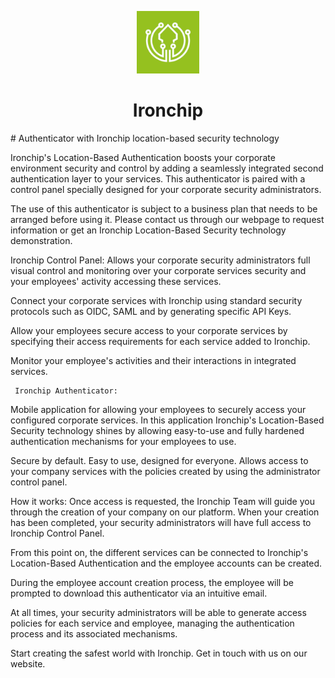 <p align="center">
  <img alt="Logon showcase gif" src="/assets/icon.png" width="100"/>
</p>
<h1 align="center">Ironchip</h1>
# Authenticator with Ironchip location-based security technology

Ironchip's Location-Based Authentication boosts your corporate environment security and control by adding a seamlessly integrated second authentication layer to your services. This authenticator is paired with a control panel specially designed for your corporate security administrators.

The use of this authenticator is subject to a business plan that needs to be arranged before using it. Please contact us through our webpage to request information or get an Ironchip Location-Based Security technology demonstration.

 Ironchip Control Panel:
Allows your corporate security administrators full visual control and monitoring over your corporate services security and your employees' activity accessing these services. 

Connect your corporate services with Ironchip using standard security protocols such as OIDC, SAML and by generating specific API Keys.

Allow your employees secure access to your corporate services by specifying their access requirements for each service added to Ironchip.

Monitor your employee's activities and their interactions in integrated services. 

     Ironchip Authenticator:

Mobile application for allowing your employees to securely access your configured corporate services. In this application Ironchip's Location-Based Security technology shines by allowing easy-to-use and fully hardened authentication mechanisms for your employees to use.

   Secure by default.
   Easy to use, designed for everyone.
   Allows access to your company services with the policies created by using the administrator control panel.

How it works:
Once access is requested, the Ironchip Team will guide you through the creation of your company on our platform. When your creation has been completed, your security administrators will have full access to Ironchip Control Panel.

From this point on, the different services can be connected to Ironchip's Location-Based Authentication and the employee accounts can be created.

During the employee account creation process, the employee will be prompted to download this authenticator via an intuitive email.

At all times, your security administrators will be able to generate access policies for each service and employee, managing the authentication process and its associated mechanisms.

Start creating the safest world with Ironchip. 
Get in touch with us on our website.
